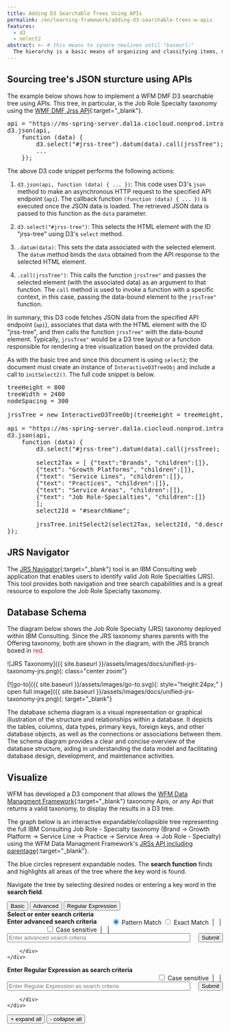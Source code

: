 ```yaml
---
title: Adding D3 Searchable Trees Using APIs
permalink: /en/learning-framework/adding-d3-searchable-trees-w-apis
features:
  - d3
  - select2
abstract: >- # this means to ignore newlines until "baseurl:"
  The hierarchy is a basic means of organizing and classifying items, many taxonomies are multi-tiered and dense. Too dense for professionals to either commit to memory or easily navigate. The interactive tree is a web page containing an interactive D3 expandable/collapsible tree representing the full hierarchy.  This document outlines how to use a D3 searchable tree that is populated by an API call instead of a static JSON structure.
---
```


<style>
/* Show the first tab by default */
#search-tree-basic {
    display: block;
}

/* Temporary */
.select2-container {
    width: 100% !important;
}

.select2-search-choice {
   border: 0px !important;
   margin-top: 8px !important;
   background-image: none !important;
   background-color: #c8e1ff !important;
   color: #444d56 !important;
}

</style>

<!-- could use modal-fullscreen or modal-xl -->
<div class="modal-overlay fade" id="id-info-modal" tabindex="-1" aria-labelledby="id-info-modalLabel" aria-hidden="true" style="display: none;">
        <div class="modal-content">
            <div class="modal-header">
                <h4 class="modal-title" id="id-info-modal-title">New message</h4>
                <button type="button" onclick="javasript:closeModal()" class="btn-close" data-bs-dismiss="modal" aria-label="Close"></button>
            </div>
            <div class="modal-body" id="id-info-modal-body"></div>
            <div class="modal-footer">
                <button type="button" onclick="javasript:closeModal()" class="btn btn-secondary" data-bs-dismiss="modal">Close</button>
            </div>
        </div>
</div>

## Sourcing tree's JSON sturcture using APIs

The example below shows how to implement a WFM DMF D3 searchable tree using APIs.  This tree, in particular, is the Job Role Specialty taxonomy using the [WMF DMF Jrss API](https://ms-spring-server.dal1a.ciocloud.nonprod.intranet.ibm.com/api/v1/eds-ut-jrs-tax/jrss?includeParentage=true&includePit=false){:target="_blank"}.

<pre name="code" class="js">
api = "https://ms-spring-server.dal1a.ciocloud.nonprod.intranet.ibm.com/api/v1/eds-ut-jrs-tax/jrss?includeParentage=true&includePit=false"
d3.json(api,
    function (data) {
        d3.select("#jrss-tree").datum(data).call(jrssTree");
        ...
    });
</pre>

The above D3 code snippet performs the following actions:

1. `d3.json(api, function (data) { ... })`: This code uses D3's `json` method to make an asynchronous HTTP request to the specified API endpoint (`api`). The callback function `(function (data) { ... })` is executed once the JSON data is loaded. The retrieved JSON data is passed to this function as the `data` parameter.

2. `d3.select("#jrss-tree")`: This selects the HTML element with the ID "jrss-tree" using D3's `select` method.

3. `.datum(data)`: This sets the data associated with the selected element. The `datum` method binds the `data` obtained from the API response to the selected HTML element.

4. `.call(jrssTree")`: This calls the function `jrssTree"` and passes the selected element (with the associated data) as an argument to that function. The `call` method is used to invoke a function with a specific context, in this case, passing the data-bound element to the `jrssTree"` function.

In summary, this D3 code fetches JSON data from the specified API endpoint (`api`), associates that data with the HTML element with the ID "jrss-tree", and then calls the function `jrssTree"` with the data-bound element. Typically, `jrssTree"` would be a D3 tree layout or a function responsible for rendering a tree visualization based on the provided data.

As with the basic tree and since this document is using `select2`; the document must create an instance of `InteractiveD3TreeObj` and include a call to `initSelect2()`. The full code snippet is below.

<pre name="code" class="js">
treeHeight = 800
treeWidth = 2400
nodeSpacing = 300

jrssTree = new InteractiveD3TreeObj(treeHeight = treeHeight, treeWidth = treeWidth, nodeSpacing = nodeSpacing);

api = "https://ms-spring-server.dal1a.ciocloud.nonprod.intranet.ibm.com/api/v1/eds-ut-jrs-tax/jrss?includeParentage=true&includePit=false"
d3.json(api,
    function (data) {
        d3.select("#jrss-tree").datum(data).call(jrssTree);

        select2Tax = [ {"text":"Brands", "children":[]},
        {"text": "Growth Platforms", "children":[]},
        {"text": "Service Lines", "children":[]},
        {"text": "Practices", "children":[]},
        {"text": "Service Areas", "children":[]},
        {"text": "Job Role-Specialties", "children":[]}
        ];
        select2Id = "#searchName";

        jrssTree.initSelect2(select2Tax, select2Id, "d.description", "id-match-type");
});
</pre>

## JRS Navigator

The [JRS Navigator](https://wfm-wizard.dal1a.cirrus.ibm.com/#/jrs-navigator){:target="_blank"} tool is an IBM Consulting web application that enables users to identify valid Job Role Specialties (JRS). This tool provides both navigation and tree search capabilities and is a great resource to expolore the Job Role Specialty taxonomy.

## Database Schema

The diagram below shows the Job Role Specialty (JRS) taxonomy deployed within IBM Consulting.  Since the JRS taxonomy shares parents with the Offering taxonomy, both are shown in the diagram, with the JRS branch boxed in <span style="color:red">red</span>.

![JRS Taxonomy]({{ site.baseurl }}/assets/images/docs/unified-jrs-taxonomy-jrs.png){: class="center zoom"}

[![go-to]({{ site.baseurl }}/assets/images/go-to.svg){: style="height:24px;" } open full image]({{ site.baseurl }}/assets/images/docs/unified-jrs-taxonomy-jrs.png){: target="_blank"}


The database schema diagram is a visual representation or graphical illustration of the structure and relationships within a database. It depicts the tables, columns, data types, primary keys, foreign keys, and other database objects, as well as the connections or associations between them. The schema diagram provides a clear and concise overview of the database structure, aiding in understanding the data model and facilitating database design, development, and maintenance activities.

## Visualize

WFM has developed a D3 component that allows the [WFM Data Managment Framework](https://ms-spring-server.dal1a.ciocloud.nonprod.intranet.ibm.com/swagger-ui.html#/eds-dao-jrs-taxonomy-controller){:target="_blank"} taxonomy Apis, or any Api that returns a valid taxonomy, to display the results in a D3 tree.

The graph below is an interactive expandable/collapsible tree representing the full IBM Consulting Job Role - Specialty taxonomy
(Brand &rarr; Growth Platform &rarr; Service Line &rarr; Practice  &rarr; Service Area  &rarr; Job Role - Specialty) using the WFM Data Managment Framework's [JRSs API including parentage](https://ms-spring-server.dal1a.ciocloud.nonprod.intranet.ibm.com/api/v1/eds-ut-jrs-tax/jrss?includeParentage=true&includePit=false){:target="_blank"}.

The blue circles represent expandable nodes. The **search function** finds and highlights all areas of the tree where the key word is found. 

<p>Navigate the tree by selecting desired nodes or entering a key word in the <b>search field</b>. 		
     <a class="button" onclick="javascript:openModal()" aria-label="Tree search" data-bs-content="tree" style="cursor: pointer;">
        <i class="fa fa-info-circle fa-fw" style="color:blue;" title="Tree Search Help" aria-hidden="true"></i>
    </a>
</p>

<div class="tabs">
    <button class="tab-btn active" onclick="openTab('search-tree-basic')" id="search-tree-basic-btn">Basic</button>
    <button class="tab-btn" onclick="openTab('search-tree-advanced')" id="search-tree-advanced-btn">Advanced</button>
    <button class="tab-btn" onclick="openTab('search-tree-regex')" id="search-tree-regex-btn">Regular Expression</button>
</div>

<div id="search-tree-basic" class="tab-content" style="display: block;">
    <div class="form-group row">
        <label for="Search" class="col-sm-6 col-form-label"><b>Select or enter search criteria</b></label>
        <div class="col-sm-6">
            <div class="btn-group" id="id-basic-search-type" data-toggle="buttons" style="float: right;">
                <div class="form-check form-check-inline">
                    <input class="form-check-input" name="id-match-type" type="radio" value="pattern-match" id="id-match-pattern" checked="true">
                    <label class="form-check-label color-text-secondary f6" for="id-pattern-match">
                        Pattern Match
                    </label>
                   <input class="form-check-input" name="id-match-type" type="radio" value="exact-match" id="id-match-exact">
                    <label class="form-check-label color-text-secondary f6" for="id-exact-match">
                        Exact Match
                    </label>
                    &nbsp;|&nbsp;
                    <a class="button" onclick="javascript:openModal()" aria-label="Basic search" data-bs-content="basic" style="cursor: pointer;"><i class="fa fa-info-circle fa-fw" style="color:blue;" title="Basic Search Help" aria-hidden="true"></i></a>
                    &nbsp;|&nbsp;
                    <a class="button" onclick="jrssTree.resetTree()" aria-label="Reset tree" style="cursor: pointer;"><i class="fa fa-refresh fa-fw" style="color:blue;" title="Reset tree" aria-hidden="true"></i></a>
                </div>
            </div>
        </div>	
    </div>
    <div class="form-group row">
        <div class="col-sm-12">
<div id="searchName"></div>	
        </div>	
    </div>
</div>

<div id="search-tree-advanced" class="tab-content">
    <div class="form-group row">
        <label for="Search" class="col-sm-6 col-form-label"><b>Enter advanced search criteria</b></label>
        <div class="col-sm-6">
            <div class="btn-group" id="id-search-type" data-toggle="buttons" style="float: right;">
                <div class="form-check form-check-inline">
                    <input class="form-check-input" type="checkbox" value="" id="id-case-adv-sensitive">
                    <label class="form-check-label color-text-secondary f6" for="case-sensitive">
                        Case sensitive
                    </label>
                    &nbsp;|&nbsp;
                    <a class="button" onclick="javascript:openModal()" aria-label="Advanced search" data-bs-content="adv" style="cursor: pointer;"><i class="fa fa-info-circle fa-fw" style="color:blue;" title="Advanced Search Help" aria-hidden="true"></i></a>
                    &nbsp;|&nbsp;
                    <a class="button" onclick="jrssTree.resetTree()" aria-label="Reset tree" style="cursor: pointer;"><i class="fa fa-refresh fa-fw" style="color:blue;" title="Reset tree" aria-hidden="true"></i></a>
                </div>
            </div>
        </div>	
    </div>
    <div class="form-group row">
        <div class="col-sm-12">
            <div class="btn-group" id="id-advanced-search-type" data-toggle="buttons">
                <div class="form-check form-check-inline">
                    <input class="form-control" id="id-adv-criteria" type="text" placeholder="Enter advanced search criteria" style="width: 85%;" data-sb-validations="required">
                    <button class="btn btn-primary btn-lg" id="advanced-submit-button" type="button" onclick="javascript:advancedSearch()" style="float: right;">Submit</button>
                </div>
            </div>

        </div>	
    </div>
</div>

<div id="search-tree-regex" class="tab-content">
    <div class="form-group row">
        <label for="Search" class="col-sm-6 col-form-label"><b>Enter Regular Expression as search criteria</b></label>
        <div class="col-sm-6">
            <div class="btn-group" id="id-search-type" data-toggle="buttons" style="float: right;">
                <div class="form-check form-check-inline">
                    <input class="form-check-input" type="checkbox" value="" id="id-case-regex-sensitive">
                    <label class="form-check-label color-text-secondary f6" for="case-sensitive">
                        Case sensitive
                    </label>
                    &nbsp;|&nbsp;
                    <a class="button" onclick="javascript:openModal()" aria-label="Regular Expression (RegEx) search" data-bs-content="regex" style="cursor: pointer;"><i class="fa fa-info-circle fa-fw" style="color:blue;" title="Regular Expression (RegEx) Search Help" aria-hidden="true"></i></a>
                    &nbsp;|&nbsp;
                    <a class="button" onclick="jrssTree.resetTree()" aria-label="Reset tree" style="cursor: pointer;"><i class="fa fa-refresh fa-fw" style="color:blue;" title="Reset tree" aria-hidden="true"></i></a>
                </div>
            </div>
        </div>	
    </div>
    <div class="form-group row">
        <div class="col-sm-12">
            <div class="btn-group" id="id-regex-search-type" data-toggle="buttons">
                <div class="form-check form-check-inline">
                    <input class="form-control" id="id-regex-criteria" type="text" placeholder="Enter Regular Expression as search criteria" style="width: 85%;" data-sb-validations="required">
                    <button class="btn btn-primary btn-lg" id="regex-submit-button" type="button" onclick="javascript:regExSearch()" style="float: right;">Submit</button>
                </div>
            </div>

        </div>	
    </div>
</div>

<script>
function openTab(tabName) {
    // Hide all tab content
    var tabContents = document.getElementsByClassName('tab-content');
    for (var i = 0; i < tabContents.length; i++) {
        tabContents[i].style.display = 'none';
    }

    // Remove the 'active' class from all tab buttons
    var tabButtons = document.getElementsByClassName('tab-btn');
    for (var i = 0; i < tabButtons.length; i++) {
        tabButtons[i].classList.remove('active');
    }

    // Show the selected tab content
    document.getElementById(tabName).style.display = 'block';

    // Add the 'active' class to the clicked tab button
    document.getElementById(tabName + '-btn').classList.add('active');
}
</script>
<p style="display:block;" id="id-search-criteria-parsed-output"></p>
<button type="button" class="btn btn-primary" onclick="jrssTree.expandTree()">+ expand all</button>
<button type="button" class="btn btn-primary" onclick="jrssTree.collapseTree()">- collapse all</button>

<div>
    <p>&nbsp;</p>
</div>
<div id="tree-container">
    <div id="jrss-tree"></div>
</div>

<script>
    function evaluateBinaryExpression(obj) {
        evaluatedExpression+='(';
        evaluateTreeBasic(obj.left);
        if (obj.operator=='|') evaluatedExpression+=obj.operator
        evaluateTreeBasic(obj.right);
        evaluatedExpression+=')';
    }

    function evaluateLiteral(obj) {
        evaluatedExpression+= '(?=.*'+obj.value.replaceAll('~','\\b')+')';
    }

    function evaluateIdentifier(obj) {
        evaluatedExpression+= '(?=.*'+obj.name.replaceAll('~','\\b')+')';
    }

    function evaluateTreeBasic(obj) {
        if (obj.type == 'BinaryExpression') {
            evaluateBinaryExpression(obj);
        }
        else if (obj.type == 'Literal') {
            evaluateLiteral(obj);
        }
        else if (obj.type == 'Identifier')  {
            evaluateIdentifier(obj);
        }
        else {
            throw('Unknown token type: '+obj.type);
            console.log('xUnknown token type: '+obj.type)
        }

    };

    function basicSearch() {
        // Retrieve the text from the input field
        var searchCriteria = document.getElementById('basic-search-input').value;
        jrssTree.doSearch(searchCriteria,"d.description",0,'i')
    }

    function advancedSearch() {
        searchCriteriaParsedOutput = document.getElementById("id-search-criteria-parsed-output");
        //searchCriteriaParsedOutput = $("#id-search-criteria-parsed-output"); (requires JQuery)
        let  searchCriteriaElement = document.getElementById('id-adv-criteria');
        let expr = searchCriteriaElement.value;

        if (expr=="") {
            searchCriteriaParsedOutput.text("");
            resetTree();
            return;
        }
        var tree = false;
        try {
            tree = jsep(expr);
            //searchCriteriaParsedOutput.removeClass("text-danger");
            searchCriteriaParsedOutput.classList.remove('text-danger');
            
            evaluatedExpression="";
            evaluateTreeBasic(tree);
            searchCriteriaParsedOutput.textContent='Compiled RegEx expression: '+evaluatedExpression;
            console.log('Compiled RegEx expression: '+evaluatedExpression);
            
            caseSensitiveEl = document.getElementById('id-case-adv-sensitive');
            regexFlags='i'
            if (caseSensitiveEl && caseSensitiveEl.checked) regexFlags='';
            
            //doSearch(evaluatedExpression);
            jrssTree.doSearch(evaluatedExpression,"d.description",0,regexFlags)
            
        } catch(e) {
            console.log(e.message);
            //searchCriteriaParsedOutput.addClass("text-danger");
            searchCriteriaParsedOutput.classList.add('text-danger');
            searchCriteriaParsedOutput.textContent=e.message;
        }
    }

    /**=========================================================================
     * function invoked when the submit button clicked from the Regular Expression Tab. 
     * If... TO-DO complete
     * 
     * @author  Steven J. Ponessa
     * @parm    event
     * @returns void
     */
    function regExSearch() {
        let  searchCriteriaElement = document.getElementById('id-regex-criteria');
        let searchCriteria = searchCriteriaElement.value;
        
        caseSensitiveEl = document.getElementById('id-case-regex-sensitive');
        let matchType = 0;
        let regexFlags = 'i';
        if (caseSensitiveEl && caseSensitiveEl.checked) regexFlags='';
        
         jrssTree.doSearch(searchCriteria,"d.description",matchType, regexFlags)
    }

    treeHeight = 800
    treeWidth = 2400
    nodeSpacing = 300

    jrssTree = new InteractiveD3TreeObj(treeHeight = treeHeight, treeWidth = treeWidth, nodeSpacing = nodeSpacing);

    api = "https://ms-spring-server.dal1a.ciocloud.nonprod.intranet.ibm.com/api/v1/eds-ut-jrs-tax/jrss?includeParentage=true&includePit=false"
    d3.json(api,
        function (data) {
            d3.select("#jrss-tree").datum(data).call(jrssTree);

            select2Tax = [ {"text":"Brands", "children":[]},
            {"text": "Growth Platforms", "children":[]},
            {"text": "Service Lines", "children":[]},
            {"text": "Practices", "children":[]},
            {"text": "Service Areas", "children":[]},
            {"text": "Job Role-Specialties", "children":[]}
            ];
            select2Id = "#searchName";

            jrssTree.initSelect2(select2Tax, select2Id, "d.description", "id-match-type");
    });
 
//d3.select("#jrss-tree").datum(jrssJson).call(jrssTree);

let helpStructure;
d3.json("../../assets/data/helpContent.json", function(error, helpText) {
	helpStructure = helpText;
});



// Function to open the modal
function openModal() {
    var informationModal = document.getElementById('id-info-modal')
    // Button that triggered the modal
    var button = event.currentTarget
    // Extract info from data-bs-* attributes
    var contentId = button.getAttribute('data-bs-content')

    for (help of helpStructure) {
        if (help.id==contentId) break;
    }

    var modalTitle = informationModal.querySelector('.modal-title')
    let bodyDiv = document.getElementById('id-info-modal-body')

    modalTitle.textContent = help.title
    bodyDiv.innerHTML = '<div w3-include-html="'+help.context+'"></div>';
    /*make an HTTP request using the attribute value as the file name:*/
    xhttp = new XMLHttpRequest();
    xhttp.onreadystatechange = function() {
        if (this.readyState == 4) {
            if (this.status == 200) {bodyDiv.innerHTML = this.responseText;}
            if (this.status == 404) {bodyDiv.innerHTML = "Page not found.";}
        }
    }      
    xhttp.open("GET", window.location.protocol+"//"+window.location.host+help.context, true);
    xhttp.send();

    informationModal.style.display = 'flex';
}

// Function to close the modal
function closeModal() {
    var informationModal = document.getElementById('id-info-modal')
    informationModal.style.display = 'none';
}

/*
select2Tax = [ {"text":"Brands", "children":[]},
  {"text": "Growth Platforms", "children":[]},
  {"text": "Service Lines", "children":[]},
  {"text": "Practices", "children":[]},
  {"text": "Service Areas", "children":[]},
  {"text": "Job Role-Specialties", "children":[]}
];
select2Id = "#searchName";

jrssTree.initSelect2(select2Tax, select2Id, "d.description", "id-match-type");
*/

var tab = document.getElementById("search-tree-basic-btn")
tab.addEventListener('click', function() {
        //console.log("search-tree-basic-btn selected.")
        searchCriteriaParsedOutput = document.getElementById("id-search-criteria-parsed-output");
        searchCriteriaParsedOutput.textContent = "";
        searchCriteriaParsedOutput.classList.remove('text-danger');

        $('#searchName').val(null).trigger('change');
        jrssTree.resetTree();
    }
)

tab = document.getElementById("search-tree-advanced-btn")
tab.addEventListener('click', function() {
        //console.log("search-tree-advanced-btn selected.")
        searchCriteriaParsedOutput = document.getElementById("id-search-criteria-parsed-output");
        searchCriteriaParsedOutput.textContent = "";
        searchCriteriaParsedOutput.classList.remove('text-danger');

        searchCriteria = document.getElementById("id-adv-criteria")
        searchCriteria.value = ""
        jrssTree.resetTree();
    }
)

tab = document.getElementById("search-tree-regex-btn")
tab.addEventListener('click', function() {
        //console.log("search-tree-regex-btn selected.")
        searchCriteriaParsedOutput = document.getElementById("id-search-criteria-parsed-output");
        searchCriteriaParsedOutput.textContent = "";
        searchCriteriaParsedOutput.classList.remove('text-danger');

        searchCriteria = document.getElementById("id-regex-criteria")
        searchCriteria.value = ""   

        jrssTree.resetTree();
    }
)

</script>
